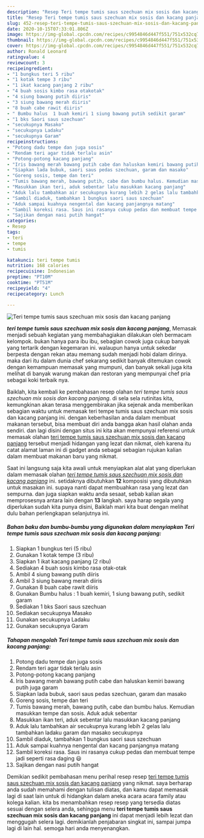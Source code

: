 ```yaml
---
description: "Resep Teri tempe tumis saus szechuan mix sosis dan kacang panjang Lezat"
title: "Resep Teri tempe tumis saus szechuan mix sosis dan kacang panjang Lezat"
slug: 452-resep-teri-tempe-tumis-saus-szechuan-mix-sosis-dan-kacang-panjang-lezat
date: 2020-10-15T07:33:01.806Z
image: https://img-global.cpcdn.com/recipes/c9954846d447f551/751x532cq70/teri-tempe-tumis-saus-szechuan-mix-sosis-dan-kacang-panjang-foto-resep-utama.jpg
thumbnail: https://img-global.cpcdn.com/recipes/c9954846d447f551/751x532cq70/teri-tempe-tumis-saus-szechuan-mix-sosis-dan-kacang-panjang-foto-resep-utama.jpg
cover: https://img-global.cpcdn.com/recipes/c9954846d447f551/751x532cq70/teri-tempe-tumis-saus-szechuan-mix-sosis-dan-kacang-panjang-foto-resep-utama.jpg
author: Ronald Leonard
ratingvalue: 4
reviewcount: 3
recipeingredient:
- "1 bungkus teri 5 ribu"
- "1 kotak tempe 3 ribu"
- "1 ikat kacang panjang 2 ribu"
- "4 buah sosis kimbo rasa otakotak"
- "4 siung bawang putih diiris"
- "3 siung bawang merah diiris"
- "8 buah cabe rawit diiris"
- " Bumbu halus  1 buah kemiri 1 siung bawang putih sedikit garam"
- "1 bks Saori saus szechuan"
- "secukupnya Masako"
- "secukupnya Ladaku"
- "secukupnya Garam"
recipeinstructions:
- "Potong dadu tempe dan juga sosis"
- "Rendam teri agar tidak terlalu asin"
- "Potong-potong kacang panjang"
- "Iris bawang merah bawang putih cabe dan haluskan kemiri bawang putih juga garam"
- "Siapkan lada bubuk, saori saus pedas szechuan, garam dan masako"
- "Goreng sosis, tempe dan teri"
- "Tumis bawang merah, bawang putih, cabe dan bumbu halus. Kemudian masukkan tempe dan sosis. Aduk aduk sebentar"
- "Masukkan ikan teri, aduk sebentar lalu masukkan kacang panjang"
- "Aduk lalu tambahkan air secukupnya kurang lebih 2 gelas lalu tambahkan ladaku garam dan masako secukupnya"
- "Sambil diaduk, tambahkan 1 bungkus saori saus szechuan"
- "Aduk sampai kuahnya nengental dan kacang panjangnya matang"
- "Sambil koreksi rasa. Saus ini rasanya cukup pedas dan membuat tempe jadi seperti rasa daging 😃"
- "Sajikan dengan nasi putih hangat"
categories:
- Resep
tags:
- teri
- tempe
- tumis

katakunci: teri tempe tumis 
nutrition: 168 calories
recipecuisine: Indonesian
preptime: "PT10M"
cooktime: "PT51M"
recipeyield: "4"
recipecategory: Lunch

---
```



![Teri tempe tumis saus szechuan mix sosis dan kacang panjang](https://img-global.cpcdn.com/recipes/c9954846d447f551/751x532cq70/teri-tempe-tumis-saus-szechuan-mix-sosis-dan-kacang-panjang-foto-resep-utama.jpg)

<b><i>teri tempe tumis saus szechuan mix sosis dan kacang panjang</i></b>, Memasak menjadi sebuah kegiatan yang membahagiakan dilakukan oleh bermacam kelompok. bukan hanya para ibu ibu, sebagian cowok juga cukup banyak yang tertarik dengan kegemaran ini. walaupun hanya untuk sekedar berpesta dengan rekan atau memang sudah menjadi hobi dalam dirinya. maka dari itu dalam dunia chef sekarang sedikit banyak ditemukan cowok dengan kemampuan memasak yang mumpuni, dan banyak sekali juga kita melihat di banyak warung makan dan restoran yang mempunyai chef pria sebagai koki terbaik nya.



Baiklah, kita kembali ke pembahasan resep olahan <i>teri tempe tumis saus szechuan mix sosis dan kacang panjang</i>. di sela sela rutinitas kita, kemungkinan akan terasa menggembirakan jika sejenak anda memberikan sebagian waktu untuk memasak teri tempe tumis saus szechuan mix sosis dan kacang panjang ini. dengan keberhasilan anda dalam membuat makanan tersebut, bisa membuat diri anda bangga akan hasil olahan anda sendiri. dan lagi disini dengan situs ini kita akan mempunyai referensi untuk memasak olahan <u>teri tempe tumis saus szechuan mix sosis dan kacang panjang</u> tersebut menjadi hidangan yang lezat dan nikmat, oleh karena itu catat alamat laman ini di gadget anda sebagai sebagian rujukan kalian dalam membuat makanan baru yang nikmat.


Saat ini langsung saja kita awali untuk menyiapkan alat alat yang diperlukan dalam memasak olahan <u><i>teri tempe tumis saus szechuan mix sosis dan kacang panjang</i></u> ini. setidaknya dibutuhkan <b>12</b> komposisi yang dibutuhkan untuk masakan ini. supaya nanti dapat membuahkan rasa yang lezat dan sempurna. dan juga siapkan waktu anda sesaat, sebab kalian akan memprosesnya antara lain dengan <b>13</b> langkah. saya harap segala yang diperlukan sudah kita punya disini, Baiklah mari kita buat dengan melihat dulu bahan perlengkapan selanjutnya ini.

<!--inarticleads1-->

##### Bahan baku dan bumbu-bumbu yang digunakan dalam menyiapkan Teri tempe tumis saus szechuan mix sosis dan kacang panjang:

1. Siapkan 1 bungkus teri (5 ribu)
1. Gunakan 1 kotak tempe (3 ribu)
1. Siapkan 1 ikat kacang panjang (2 ribu)
1. Sediakan 4 buah sosis kimbo rasa otak-otak
1. Ambil 4 siung bawang putih diiris
1. Ambil 3 siung bawang merah diiris
1. Gunakan 8 buah cabe rawit diiris
1. Gunakan  Bumbu halus : 1 buah kemiri, 1 siung bawang putih, sedikit garam
1. Sediakan 1 bks Saori saus szechuan
1. Sediakan secukupnya Masako
1. Gunakan secukupnya Ladaku
1. Gunakan secukupnya Garam




<!--inarticleads2-->

##### Tahapan mengolah Teri tempe tumis saus szechuan mix sosis dan kacang panjang:

1. Potong dadu tempe dan juga sosis
1. Rendam teri agar tidak terlalu asin
1. Potong-potong kacang panjang
1. Iris bawang merah bawang putih cabe dan haluskan kemiri bawang putih juga garam
1. Siapkan lada bubuk, saori saus pedas szechuan, garam dan masako
1. Goreng sosis, tempe dan teri
1. Tumis bawang merah, bawang putih, cabe dan bumbu halus. Kemudian masukkan tempe dan sosis. Aduk aduk sebentar
1. Masukkan ikan teri, aduk sebentar lalu masukkan kacang panjang
1. Aduk lalu tambahkan air secukupnya kurang lebih 2 gelas lalu tambahkan ladaku garam dan masako secukupnya
1. Sambil diaduk, tambahkan 1 bungkus saori saus szechuan
1. Aduk sampai kuahnya nengental dan kacang panjangnya matang
1. Sambil koreksi rasa. Saus ini rasanya cukup pedas dan membuat tempe jadi seperti rasa daging 😃
1. Sajikan dengan nasi putih hangat




Demikian sedikit pembahasan menu perihal resep resep <u>teri tempe tumis saus szechuan mix sosis dan kacang panjang</u> yang nikmat. saya berharap anda sudah memahami dengan tulisan diatas, dan kamu dapat memasak lagi di saat lain untuk di hidangkan dalam aneka acara acara family atau kolega kalian. kita bs menambahkan resep resep yang tersedia diatas sesuai dengan selera anda, sehingga menu <b>teri tempe tumis saus szechuan mix sosis dan kacang panjang</b> ini dapat menjadi lebih lezat dan menggugah selera lagi. demikianlah penjabaran singkat ini, sampai jumpa lagi di lain hal. semoga hari anda menyenangkan.
